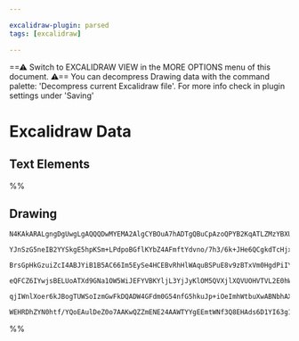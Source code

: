 ```yaml
---

excalidraw-plugin: parsed
tags: [excalidraw]

---
```

==⚠  Switch to EXCALIDRAW VIEW in the MORE OPTIONS menu of this document. ⚠== You can decompress Drawing data with the command palette: 'Decompress current Excalidraw file'. For more info check in plugin settings under 'Saving'


# Excalidraw Data
## Text Elements
%%
## Drawing
```compressed-json
N4KAkARALgngDgUwgLgAQQQDwMYEMA2AlgCYBOuA7hADTgQBuCpAzoQPYB2KqATLZMzYBXUtiRoIACyhQ4zZAHoFAc0JRJQgEYA6bGwC2CgF7N6hbEcK4OCtptbErHALRY8RMpWdx8Q1TdIEfARcZgRmBShcZQUebQBmbQAGGjoghH0EDihmbgBtcDBQMBKIEm4ICgBHIXiAMQARAA4AUXxsAAkKADkAQQBWAC0ANgQABQAzelSSyFhECsDsKI5l

YJnSzG5neIB2YYSkgE5hpKSm+LPdpoBGflKYbZ4AFmftYdvno/7h3/6k+JHe6QCgkdTcHjxA79G48JKQo48frXWH9YFSBCEZTSCFHG7aI5HeHfZ43JI3H5I9HWNbiVBJdHMKCkNgAawQAGE2Pg2KQKgBiG4IIVCjaQTS4bCs5QsoQcYhcnl8iTM6zMOC4QLZMUQCaEfD4ADKsHWEkEHh1TJZ7IA6mDJBDGcy2QhjTBTehzeV0bLsRxwrk0HdCpA2

BrsGpHkGzuiZcI4ABJYiB1B5AC66Im5EySe4HCEBvRhHlWAquBSPuE8v9zBTxVm0HgdPiIYAvoyEAhiNxhs8frdvujGCx2Fw0Dw4UOmKxON1OGJuDddicmk1vrci8wGukoF3uBMCGF0Zoq8Q2hksjk8wX8OihHBiLhd92g7tnjw10138d4nwQxAiA4Vlr0Lf8eSlPc0APfAwkKVtwAzOhcDgOBjSfOl62gSQLwqIhsSgDYGEIBAKAAIUlaVZXlRV

eQFCZ6IYwjsBELUoATXd9GNa1OW5WiJEFYVBKYljL3YjJyKlOM5QVXjlXQVUOHVTVL2E0hWLE/Q6n1I0TTpCAvW7e4IGYtTRI4riXTtYhwXHIyTPU8znXZN0PX07lvUKYyROyDSACVhD9ANFzs7y2I4gB5cNI0XGNPPssyMjqTgoDqXB9H1KNUDROLQo0pLskNQgjDpScctMnyOIAFSwKBejwsd0GCCYCJC8qwoyNDSFqtS2AobDcBfVB81A0p4o

qjIWnlXoer6kJBogTUWSoIzmGwFkDQADW4GFdm0G54nfG5hkuJp+iOeImhWtbuXwABNbhAXxa5EQpc5nqSYYjKMNgDG4etIHoAghDpG44NahyMn86SaxTCAqMMzyZRIQripA29EdIEgaLk/6IFI7l5v5DkjmJ4mdV8hBlALTUBRaBo6bpiAwbK1iLPZSKoFHFNhvR0o4ECMxhGYABxTHiBRukeaMrM0oQCmS0x1Y/v/LJcE0YJBuZYH0WwIg4G4L

WEHRDhZYN0htf/YQoEAulDeZ0o7AAKwQZZmENE24AAWTYYgEEmtWNf3Q8EHAds6D1YI63g1sgA==
```
%%